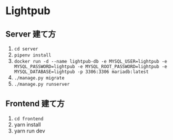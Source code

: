 # Lightpub

## Server 建て方
1. `cd server`
2. `pipenv install`
3. `docker run -d --name lightpub-db -e MYSQL_USER=lightpub -e MYSQL_PASSWORD=lightpub -e MYSQL_ROOT_PASSWORD=lightpub -e MYSQL_DATABASE=lightpub -p 3306:3306 mariadb:latest`
4. `./manage.py migrate`
5. `./manage.py runserver`

## Frontend 建て方
1. `cd frontend`
2. yarn install
3. yarn run dev
